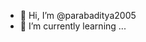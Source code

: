 - 👋 Hi, I’m @parabaditya2005
- 🌱 I’m currently learning ...
  
<!---
parabaditya2005/parabaditya2005 is a ✨ special ✨ repository because its `README.md` (this file) appears on your GitHub profile.
You can click the Preview link to take a look at your changes.
--->
